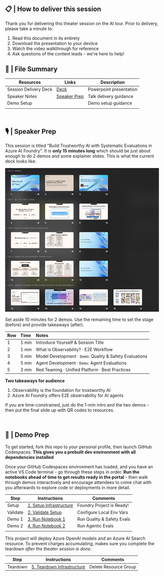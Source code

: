 ## 📋 | How to deliver this session

Thank you for delivering this theater session on the AI tour. Prior to delivery, please take a minute to:

1. Read this document in its entirety
1. Download the presentation to your deviice
1. Watch the video walkthrough for reference
1. Ask questions of the content leads - we're here to help!

## 📁 | File Summary

| Resources          | Links                            | Description |
|-------------------|----------------------------------|-------------------|
| Session Delivery Deck     |  [Deck](https://aka.ms/AAxs6f7) | Powerpoint presentation |
| Speaker Notes |  [Speaker Prep](#️--speaker-prep) | Talk delivery guidance   |
| Demo Setup| | Demo setup guidance |
|||

<br/>

## 🎙️ | Speaker Prep

This session is titled "Build Trustworthy AI with Systematic Evaluations in Azure AI Foundry". It is **only 15 minutes long** which should be just about enough to do 2 demos and some explainer slides. This is what the current deck looks like:

![FLow](./LTG151-flow.png)

Set aside 10 minutes for 2 demos. Use the remaining time to set the stage (before) and provide takeaways (after).

| Row | Time | Notes |
|:---|:---|:---|
| 1 | 1 min | Introduce Yourself & Session Title |
| 2 | 1 min | What is Observability? · E2E Workflow |
| 3 | 5 min | Model Development · `Demo`: Quality & Safety Evaluations  |
| 4 | 5 min | Agent Development · `Demo`: Agent Evaluations  |
| 5 | 3 min | Red Teaming  · Unified Platform · Best Practices |

**Two takeaways for audience**

1. Observability is the foundation for trustworthy AI
1. Azure AI Foundry offers E2E observability for AI agents

If you are time-constrained, just do the 1-min intro and the two demos - then put the final slide up with QR codes to resources.

<br/>

## 🚀 | Demo Prep

To get started, fork this repo to your personal profile, then launch GitHub Codespaces. **This gives you a prebuilt dev environment with all dependencies installed**

Once your GitHub Codespaces environment has loaded, and you have an active VS Code terminal - go through these steps in order. **Run the notebooks ahead of time to get results ready in the portal** - then walk through demos interactively and encourage attendees to come chat with you afterwards to explore code or deployments in more detail.


| Step   | Instructions | Comments
--------------|-------------|-------
Setup    | [1. Setup Infrastructure](./demo-setup.md#1-setup-infrastructure) | Foundry Project is Ready!
Validate | [2. Validate Setup](./demo-setup.md#2-validate-setup) | Configure Local Env Vars
Demo 1   | [3. Run Notebook 1](./demo-setup.md#3-run-notebook-1) | Run Quality & Safety Evals
Demo 2   | [4. Run Notebook 2](./demo-setup.md#4-run-notebook-2) | Run Agentic Evals
| | |

This project will deploy Azure OpenAI models and an Azure AI Search resource. To prevent charges accumulating, makes sure you complete the teardown _after the theater session is done_.

| Step   | Instructions | Comments
--------------|-------------|-------
Teardown | [5. Teardown Infrastructure](./demo-setup.md#5-teardown-infrastructure) | Delete Resource Group 